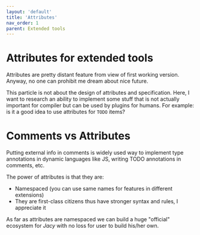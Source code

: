```yaml
---
layout: 'default'
title: 'Attributes'
nav_order: 1
parent: Extended tools
---
```


# Attributes for extended tools

Attributes are pretty distant feature from view of first working version. Anyway, no one can prohibit me dream about nice future. 

This particle is not about the design of attributes and specification. Here, I want to research an ability to implement some stuff that is not actually important for compiler but can be used by plugins for humans. For example: is it a good idea to use attributes for `TODO` items?

# Comments vs Attributes

Putting external info in comments is widely used way to implement type annotations in dynamic languages like JS, writing TODO annotations in comments, etc.

The power of attributes is that they are:
- Namespaced (you can use same names for features in different extensions)
- They are first-class citizens thus have stronger syntax and rules, I appreciate it

As far as attributes are namespaced we can build a huge "official" ecosystem for _Jacy_ with no loss for user to build his/her own.
